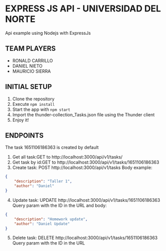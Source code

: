 # EXPRESS JS API - UNIVERSIDAD DEL NORTE 

Api example using Nodejs with ExpressJs

## TEAM PLAYERS
- RONALD CARRILLO
- DANIEL NIETO
- MAURICIO SIERRA

## INITIAL SETUP
1. Clone the repository
2. Execute ```npm install```
3. Start the app with ```npm start```
4. Import the thunder-collection_Tasks.json file using the Thunder client 
5. Enjoy it!

## ENDPOINTS
The task 1651106186363 is created by default
1. Get all task:GET to http://localhost:3000/api/v1/tasks/
2. Get task by id:GET to http://localhost:3000/api/v1/tasks/1651106186363
3. Create task: POST http://localhost:3000/api/v1/tasks
Body example:
```json
{
    "description": "Taller 1",
    "author": "Daniel"
}
```
4. Update task: UPDATE http://localhost:3000/api/v1/tasks/1651106186363
Query param with the ID in the URL and body:
```json
{
    "description": "Homework update",
    "author": "Daniel Update"
}
```
5. Delete task: DELETE http://localhost:3000/api/v1/tasks/1651106186363
Query param with the ID in the URL
